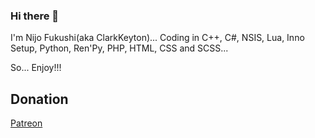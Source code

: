 ### Hi there 👋

I'm Nijo Fukushi(aka ClarkKeyton)... Coding in C++, C#, NSIS, Lua, Inno Setup, Python, Ren'Py, PHP, HTML, CSS and SCSS...

So... Enjoy!!!

## Donation

[Patreon](https://patreon.com/NijoFukushiOfficial)
